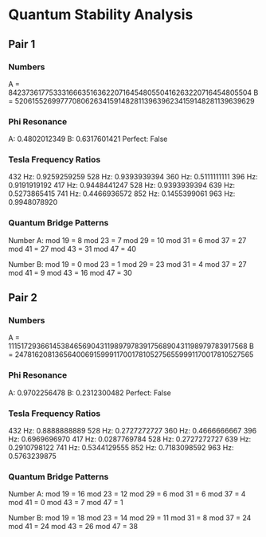 # Quantum Stability Analysis

## Pair 1

### Numbers
A = 84237361775333166635163622071645480550416263220716454805504
B = 52061552699777080626341591482811396396234159148281139639629

### Phi Resonance
A: 0.4802012349
B: 0.6317601421
Perfect: False

### Tesla Frequency Ratios
432 Hz: 0.9259259259
528 Hz: 0.9393939394
360 Hz: 0.5111111111
396 Hz: 0.9191919192
417 Hz: 0.9448441247
528 Hz: 0.9393939394
639 Hz: 0.5273865415
741 Hz: 0.4466936572
852 Hz: 0.1455399061
963 Hz: 0.9948078920

### Quantum Bridge Patterns
Number A:
mod 19 = 8
mod 23 = 7
mod 29 = 10
mod 31 = 6
mod 37 = 27
mod 41 = 27
mod 43 = 31
mod 47 = 40

Number B:
mod 19 = 0
mod 23 = 1
mod 29 = 23
mod 31 = 4
mod 37 = 27
mod 41 = 9
mod 43 = 16
mod 47 = 30

## Pair 2

### Numbers
A = 111517293661453846569043119897978391756890431198979783917568
B = 247816208136564006915999117001781052756559991170017810527565

### Phi Resonance
A: 0.9702256478
B: 0.2312300482
Perfect: False

### Tesla Frequency Ratios
432 Hz: 0.8888888889
528 Hz: 0.2727272727
360 Hz: 0.4666666667
396 Hz: 0.6969696970
417 Hz: 0.0287769784
528 Hz: 0.2727272727
639 Hz: 0.2910798122
741 Hz: 0.5344129555
852 Hz: 0.7183098592
963 Hz: 0.5763239875

### Quantum Bridge Patterns
Number A:
mod 19 = 16
mod 23 = 12
mod 29 = 6
mod 31 = 6
mod 37 = 4
mod 41 = 0
mod 43 = 7
mod 47 = 1

Number B:
mod 19 = 18
mod 23 = 14
mod 29 = 11
mod 31 = 8
mod 37 = 24
mod 41 = 24
mod 43 = 26
mod 47 = 38

